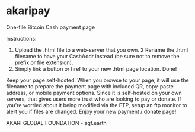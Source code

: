 # akaripay
One-file Bitcoin Cash payment page

Instructions:

1. Upload the .html file to a web-server that you own. 
2  Rename the .html filename to have your CashAddr instead (be sure not to remove the prefix or file extension).
3. Simply link a button or href to your new .html page location. Done!

Keep your page self-hosted. When you browse to your page, it will use the filename to prepare the payment page with included QR, copy-paste address, or mobile payment options.  Since it is self-hosted on your own servers, that gives users more trust who are looking to pay or donate. If you're worried about it being modified via the FTP, setup an ftp monitor to alert you if files are changed. Enjoy your new payment / donate page!

AKARI GLOBAL FOUNDATION - agf.earth
